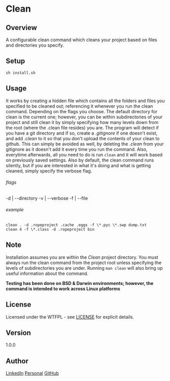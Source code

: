# Clean

Overview
---
A configurable clean command which cleans your project based on files and 
directories you specify.

Setup
---
`sh install.sh`

Usage
---
It works by creating a hidden file which contains all the folders and files you 
specified to be cleaned out; referencing it whenever you run the clean command. 
Depending on the flags you choose. The default directory for clean is the 
current one; however, you can be within subdirectories of your project 
and still clean it by simply specifying how many levels down from the 
root (where the .clean file resides) you are. The program will detect 
if you have a git directory and if so, create a _.gitignore_ if one 
doesn't exist, and add _.clean_ to it so that you don't upload the 
contents of your clean to github. This can simply be avoided as 
well, by deleting the _.clean_ from your gitignore as it 
doesn't add it every time you run the command. Also, 
everytime afterwards, all you need to do is run 
`clean` and it will work based on previously 
saved settings. Also by default, the clean 
command runs silently, but if you are 
interested in what it's doing and 
what is getting cleaned, simply 
specify the verbose flag.

###### flags

-d | --directory
-v | --verbose
-f | --file


###### example

```
clean . -d .ropeproject .cache .eggs -f \*.pyc \*.swp dump.txt
clean 4 -f \*.class -d .ropeproject bin
```

Note
---
Installation assumes you are within the _Clean_ project directory. You must always run 
the clean command from the project root unless specifying the levels of subdirectories 
you are under. Running `man clean` will also bring up useful information about the 
command.

**Testing has been done on BSD & Darwin environments; however, the command is 
intended to work across Linux platforms**

License
---
Licensed under the WTFPL - see [LICENSE](./LICENSE) for explicit details.

Version
---
1.0.0

Author 
---
[LinkedIn](https://www.linkedin.com/in/brandonjohnsonxyz/)
[Personal](https://brandonjohnson.life)
[GitHub](https://github.com/bitforce)
